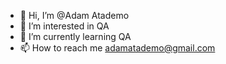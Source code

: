 - 👋 Hi, I’m  @Adam Atademo
- 👀 I’m interested in  QA
- 🌱 I’m currently learning  QA
- 📫 How to reach me adamatademo@gmail.com

<!---
AdamAtademo/AdamAtademo is a ✨ special ✨ repository because its `README.md` (this file) appears on your GitHub profile.
You can click the Preview link to take a look at your changes.
--->
